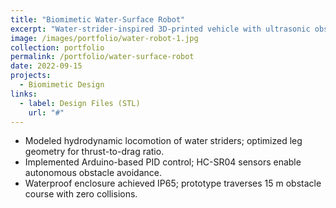 ```yaml
---
title: "Biomimetic Water-Surface Robot"
excerpt: "Water-strider-inspired 3D-printed vehicle with ultrasonic obstacle avoidance."
image: /images/portfolio/water-robot-1.jpg
collection: portfolio
permalink: /portfolio/water-surface-robot
date: 2022-09-15
projects:
  - Biomimetic Design
links:
  - label: Design Files (STL)
    url: "#"
---
```


* Modeled hydrodynamic locomotion of water striders; optimized leg geometry for thrust-to-drag ratio.
* Implemented Arduino-based PID control; HC-SR04 sensors enable autonomous obstacle avoidance.
* Waterproof enclosure achieved IP65; prototype traverses 15 m obstacle course with zero collisions. 